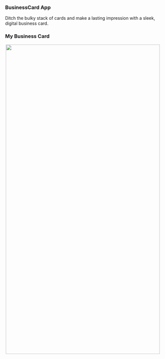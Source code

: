 ### BusinessCard App

Ditch the bulky stack of cards and make a lasting impression with a sleek, digital business card.

### My Business Card
<center>
  <img src="https://github.com/AVidhanR/BusinessCardApp/assets/116101537/a0ad8ab4-20e8-46a3-bd2a-0fa22fa34d58" height="1000px" width= "500px"/>
